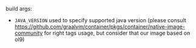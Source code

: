 build args:
- `JAVA_VERSION` used to specify supported java version (please consult https://github.com/graalvm/container/pkgs/container/native-image-community for right tags usage, 
    but consider that our image based on ol9)